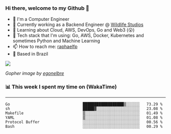 ### Hi there, welcome to my Github 👋

- 📖 I'm a Computer Engineer
- 🔭 Currently working as a Backend Engineer @ [Wildlife Studios](https://wildlifestudios.com/)
- 🌱 Learning about Cloud, AWS, DevOps, Go and Web3 (😲)
- 🚀 Tech stack that I'm using: Go, AWS, Docker, Kubernetes and sometimes Python and Machine Learning
- 📫 How to reach me: [raphaelfp](https://linkedin.com/in/raphaelfp)
- 🏡 Based in Brazil

![](https://github.com/raphaelfp/gophers/blob/master/.thumb/animation/morning-coffee-3x.gif)

*Gopher image by [egonelbre](https://github.com/egonelbre/)*

### 📊 This week I spent my time on (WakaTime)

---

<!--START_SECTION:waka-->

```text
Go                                ██████████████████▒░░░░░░   73.29 %
sh                                █████▓░░░░░░░░░░░░░░░░░░░   23.08 %
Makefile                          ▒░░░░░░░░░░░░░░░░░░░░░░░░   01.49 %
YAML                              ▒░░░░░░░░░░░░░░░░░░░░░░░░   01.08 %
Protocol Buffer                   ░░░░░░░░░░░░░░░░░░░░░░░░░   00.56 %
Bash                              ░░░░░░░░░░░░░░░░░░░░░░░░░   00.29 %
```

<!--END_SECTION:waka-->
